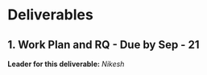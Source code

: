 # Deliverables  

## **1. Work Plan and RQ - Due by Sep - 21**  
   **Leader for this deliverable:** _Nikesh_
